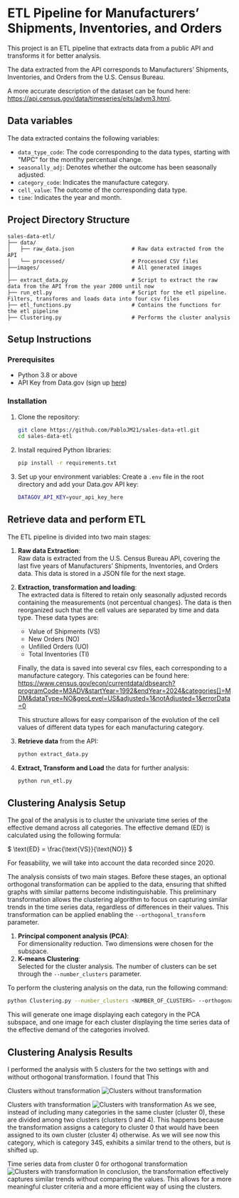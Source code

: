 # ETL Pipeline for Manufacturers’ Shipments, Inventories, and Orders

This project is an ETL pipeline that extracts data from a public API and transforms it for better analysis.

The data extracted from the API corresponds to Manufacturers’ Shipments, Inventories, and Orders from the U.S. Census Bureau. 

A more accurate description of the dataset can be found here: https://api.census.gov/data/timeseries/eits/advm3.html.



## Data variables

The data extracted contains the following variables:

- `data_type_code`: The code corresponding to the data types, starting with "MPC" for the montlhy percentual change.
- `seasonally_adj`: Denotes whether the outcome has been seasonally adjusted. 
- `category_code`: Indicates the manufacture category.
- `cell_value`: The outcome of the corresponding data type.
- `time`: Indicates the year and month. 






## Project Directory Structure

```plaintext
sales-data-etl/
├── data/
│   ├── raw_data.json                  # Raw data extracted from the API
│   └── processed/                     # Processed CSV files
├──images/                             # All generated images
│ 
├── extract_data.py                    # Script to extract the raw data from the API from the year 2000 until now
├── run_etl.py                         # Script for the etl pipeline. Filters, transforms and loads data into four csv files
├── etl_functions.py                   # Contains the functions for the etl pipeline
├── Clustering.py                      # Performs the cluster analysis
```

## Setup Instructions

### Prerequisites
- Python 3.8 or above
- API Key from Data.gov (sign up [here](https://api.data.gov/signup/))

### Installation
1. Clone the repository:
    ```bash
    git clone https://github.com/PabloJM21/sales-data-etl.git
    cd sales-data-etl
    ```

2. Install required Python libraries:
    ```bash
    pip install -r requirements.txt
    ```

3. Set up your environment variables:
    Create a `.env` file in the root directory and add your Data.gov API key:
    ```bash
    DATAGOV_API_KEY=your_api_key_here
    ```

## Retrieve data and perform ETL

The ETL pipeline is divided into two main stages:

1. **Raw data Extraction**:  
   Raw data is extracted from the U.S. Census Bureau API, covering the last five years of Manufacturers’ Shipments, Inventories, and Orders data. This data is stored in a JSON file for the next stage.

2. **Extraction, transformation and loading**:  
   The extracted data is filtered to retain only seasonally adjusted records containing the measurements (not percentual changes). The data is then reorganized such that the cell values are separated by time and data type. These data types are:   
   - Value of Shipments (VS)  
   - New Orders (NO)  
   - Unfilled Orders (UO)  
   - Total Inventories (TI)
  
   Finally, the data is saved into several csv files, each corresponding to a manufacture category. This categories can be found here: https://www.census.gov/econ/currentdata/dbsearch?programCode=M3ADV&startYear=1992&endYear=2024&categories[]=MDM&dataType=NO&geoLevel=US&adjusted=1&notAdjusted=1&errorData=0

   This structure allows for easy comparison of the evolution of the cell values of different data types for each manufacturing category.

1. **Retrieve data** from the API:
    ```bash
    python extract_data.py
    ```

2. **Extract, Transform and Load** the data for further analysis:
    ```bash
    python run_etl.py
    ```

## Clustering Analysis Setup
The goal of the analysis is to cluster the univariate time series of the effective demand across all categories. The effective demand (ED) is calculated using the following formula:

$ \text{ED} = \frac{\text{VS}}{\text{NO}} $



For feasability, we will take into account the data recorded since 2020.

The analysis consists of two main stages. Before these stages, an optional orthogonal transformation can be applied to the data, ensuring that shifted graphs with similar patterns become indistinguishable. This preliminary transformation allows the clustering algorithm to focus on capturing similar trends in the time series data, regardless of differences in their values.
This transformation can be applied enabling the `--orthogonal_transform` parameter.


1. **Principal component analysis (PCA)**:  
   For dimensionality reduction. Two dimensions were chosen for the subspace.
2. **K-means Clustering**:  
   Selected for the cluster analysis. The number of clusters can be set through the `--number_clusters` parameter.


To perform the clustering analysis on the data, run the following command:

```bash
python Clustering.py --number_clusters <NUMBER_OF_CLUSTERS> --orthogonal_transform
```
This will generate one image displaying each category in the PCA subspace, and one image for each cluster displaying the time series data of the effective demand of the categories involved.

## Clustering Analysis Results
I performed the analysis with 5 clusters for the two settings with and without orthogonal transformation. I found that 
This 

Clusters without transformation
![Clusters without transformation](/images/ED_clusters.png)

Clusters with transformation
![Clusters with transformation](/images/ED_clusters_orthogonal.png)
As we see, instead of including many categories in the same cluster (cluster 0), these are divided among two clusters (clusters 0 and 4).
This happens because the transformation assigns a category to cluster 0 that would have been assigned to its own cluster (cluster 4) otherwise.
As we will see now this category, which is category 34S, exhibits a similar trend to the others, but is shifted up. 

Time series data from cluster 0 for orthogonal transformation
![Clusters with transformation](/images/ED_cluster0_orthogonal.png)
In conclusion, the transformation effectively captures similar trends without comparing the values. This allows for a more meaningful cluster criteria and a more efficient way of using the clusters.


